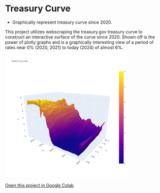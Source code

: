 # Treasury Curve
 - Graphically represent treasury curve since 2020.

<p>This project utilizes webscraping the treasury.gov treasury curve to construct an interactive surface of the curve since 2020.  Shown off is the power of plotly graphs and is a graphically interesting view of a period of rates near 0% (2020, 2021) to today (2024) of almost 6%.</p>

<img src="https://github.com/jbeckford-data/jbeckford-data.github.io/blob/master/images/T_Curve_2024.png" width="400" height="400"/>


[Open this project in Google Colab](https://colab.research.google.com/github/jbeckford-data/Treasury-Curve/blob/main/Surface%20Plot%20of%20Treasury%20Curve.ipynb)
